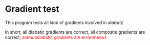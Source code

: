 # Gradient test
This program tests all kind of gradients involved in *diabatz*

In short, all diabatic gradients are correct, all composite gradients are correct, <span style="color:red">some adiabatic gradients are erroroneous</span>
